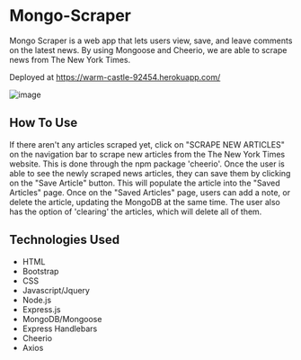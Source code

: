 # Mongo-Scraper

Mongo Scraper is a web app that lets users view, save, and leave comments on the latest news. By using Mongoose and Cheerio, we are able to scrape news from The New York Times. 

Deployed at https://warm-castle-92454.herokuapp.com/

![image](https://user-images.githubusercontent.com/52515674/70384767-4df5b500-1939-11ea-85ed-11c934edc992.png)


## How To Use
If there aren't any articles scraped yet, click on "SCRAPE NEW ARTICLES" on the navigation bar to scrape new articles from the The New York Times website. This is done through the npm package 'cheerio'. Once the user is able to see the newly scraped news articles, they can save them by clicking on the "Save Article" button. This will populate the article into the "Saved Articles" page. Once on the "Saved Articles" page, users can add a note, or delete the article, updating the MongoDB at the same time. The user also has the option of 'clearing' the articles, which will delete all of them.

## Technologies Used
- HTML
- Bootstrap
- CSS
- Javascript/Jquery
- Node.js
- Express.js
- MongoDB/Mongoose
- Express Handlebars
- Cheerio
- Axios

